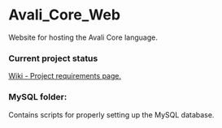 # Avali_Core_Web
Website for hosting the Avali Core language.

### Current project status
[Wiki - Project requirements page.](https://github.com/Kaya66/Avali_Core_Web/wiki)


### MySQL folder:
Contains scripts for properly setting up the MySQL database.

